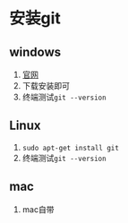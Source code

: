 # 安装git

## windows
  1. [官网](<https://gitforwindows.org/>)
  2. 下载安装即可
  3. 终端测试`git --version`
## Linux
  1. `sudo apt-get install git`
  2. 终端测试`git --version`
## mac
  1. mac自带